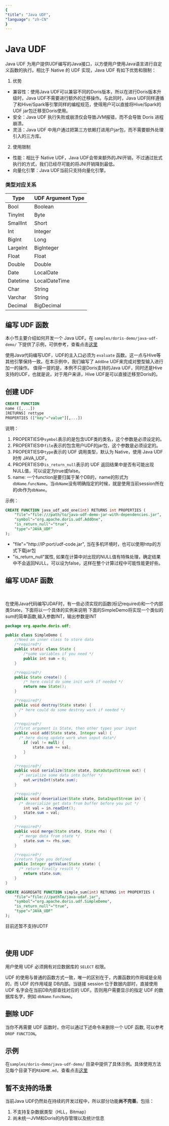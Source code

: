 ```yaml
---
{
"title": "Java UDF",
"language": "zh-CN"
}
---
```


<!-- 
Licensed to the Apache Software Foundation (ASF) under one
or more contributor license agreements.  See the NOTICE file
distributed with this work for additional information
regarding copyright ownership.  The ASF licenses this file
to you under the Apache License, Version 2.0 (the
"License"); you may not use this file except in compliance
with the License.  You may obtain a copy of the License at

  http://www.apache.org/licenses/LICENSE-2.0

Unless required by applicable law or agreed to in writing,
software distributed under the License is distributed on an
"AS IS" BASIS, WITHOUT WARRANTIES OR CONDITIONS OF ANY
KIND, either express or implied.  See the License for the
specific language governing permissions and limitations
under the License.
-->

# Java UDF

Java UDF 为用户提供UDF编写的Java接口，以方便用户使用Java语言进行自定义函数的执行。相比于 Native 的 UDF 实现，Java UDF 有如下优势和限制：
1. 优势
* 兼容性：使用Java UDF可以兼容不同的Doris版本，所以在进行Doris版本升级时，Java UDF不需要进行额外的迁移操作。与此同时，Java UDF同样遵循了和Hive/Spark等引擎同样的编程规范，使得用户可以直接将Hive/Spark的UDF jar包迁移至Doris使用。
* 安全：Java UDF 执行失败或崩溃仅会导致JVM报错，而不会导致 Doris 进程崩溃。
* 灵活：Java UDF 中用户通过把第三方依赖打进用户jar包，而不需要额外处理引入的三方库。

2. 使用限制
* 性能：相比于 Native UDF，Java UDF会带来额外的JNI开销，不过通过批式执行的方式，我们已经尽可能的将JNI开销降到最低。
* 向量化引擎：Java UDF当前只支持向量化引擎。

### 类型对应关系

|Type|UDF Argument Type|
|----|---------|
|Bool|Boolean|
|TinyInt|Byte|
|SmallInt|Short|
|Int|Integer|
|BigInt|Long|
|LargeInt|BigInteger|
|Float|Float|
|Double|Double|
|Date|LocalDate|
|Datetime|LocalDateTime|
|Char|String|
|Varchar|String|
|Decimal|BigDecimal|

## 编写 UDF 函数

本小节主要介绍如何开发一个 Java UDF。在 `samples/doris-demo/java-udf-demo/` 下提供了示例，可供参考，查看点击[这里](https://github.com/apache/incubator-doris/tree/master/samples/doris-demo/java-udf-demo)

使用Java代码编写UDF，UDF的主入口必须为 `evaluate` 函数。这一点与Hive等其他引擎保持一致。在本示例中，我们编写了 `AddOne` UDF来完成对整型输入进行加一的操作。
值得一提的是，本例不只是Doris支持的Java UDF，同时还是Hive支持的UDF，也就是说，对于用户来讲，Hive UDF是可以直接迁移至Doris的。

## 创建 UDF

```sql
CREATE FUNCTION 
name ([,...])
[RETURNS] rettype
PROPERTIES (["key"="value"][,...])	
```
说明：

1. PROPERTIES中`symbol`表示的是包含UDF类的类名，这个参数是必须设定的。
2. PROPERTIES中`file`表示的包含用户UDF的jar包，这个参数是必须设定的。
3. PROPERTIES中`type`表示的 UDF 调用类型，默认为 Native，使用 Java UDF时传 JAVA_UDF。
4. PROPERTIES中`is_return_null`表示的 UDF 返回结果中是否有可能出现NULL值，可以设定为true或false。
5. name: 一个function是要归属于某个DB的，name的形式为`dbName`.`funcName`。当`dbName`没有明确指定的时候，就是使用当前session所在的db作为`dbName`。

示例：
```sql
CREATE FUNCTION java_udf_add_one(int) RETURNS int PROPERTIES (
    "file"="file:///path/to/java-udf-demo-jar-with-dependencies.jar",
    "symbol"="org.apache.doris.udf.AddOne",
    "is_return_null"="true",
    "type"="JAVA_UDF"
);
```
* "file"="http://IP:port/udf-code.jar", 当在多机环境时，也可以使用http的方式下载jar包
* "is_return_null"属性, 如果在计算中对出现的NULL值有特殊处理，确定结果中不会返回NULL，可以设为false，这样在整个计算过程中可能性能更好些。

## 编写 UDAF 函数
<br/>

在使用Java代码编写UDAF时，有一些必须实现的函数(标记required)和一个内部类State，下面将以一个具体的实例来说明
下面的SimpleDemo将实现一个类似的sum的简单函数,输入参数INT，输出参数是INT
```JAVA
package org.apache.doris.udf;

public class SimpleDemo {
    //Need an inner class to store data
    /*required*/  
    public static class State {
        /*some variables if you need */
        public int sum = 0;
    }

    /*required*/
    public State create() {
        /* here could do some init work if needed */
        return new State();
    }

    /*required*/
    public void destroy(State state) {
      /* here could do some destroy work if needed */
    }

    /*required*/ 
    //first argument is State, then other types your input
    public void add(State state, Integer val) {
      /* here doing update work when input data*/
        if (val != null) {
            state.sum += val;
        }
    }

    /*required*/
    public void serialize(State state, DataOutputStream out) {
      /* serialize some data into buffer */
        out.writeInt(state.sum);
    }

    /*required*/
    public void deserialize(State state, DataInputStream in) {
      /* deserialize get data from buffer before you put */
        int val = in.readInt();
        state.sum = val;
    }

    /*required*/
    public void merge(State state, State rhs) {
      /* merge data from state */
        state.sum += rhs.sum;
    }

    /*required*/
    //return Type you defined
    public Integer getValue(State state) {
      /* return finally result */
        return state.sum;
    }
}

```

```sql
CREATE AGGREGATE FUNCTION simple_sum(int) RETURNS int PROPERTIES (
    "file"="file:///pathTo/java-udaf.jar",
    "symbol"="org.apache.doris.udf.SimpleDemo",
    "is_return_null"="true",
    "type"="JAVA_UDF"
);
```

目前还暂不支持UDTF

<br/>

## 使用 UDF

用户使用 UDF 必须拥有对应数据库的 `SELECT` 权限。

UDF 的使用与普通的函数方式一致，唯一的区别在于，内置函数的作用域是全局的，而 UDF 的作用域是 DB内部。当链接 session 位于数据内部时，直接使用 UDF 名字会在当前DB内部查找对应的 UDF。否则用户需要显示的指定 UDF 的数据库名字，例如 `dbName`.`funcName`。

## 删除 UDF

当你不再需要 UDF 函数时，你可以通过下述命令来删除一个 UDF 函数, 可以参考 `DROP FUNCTION`。

## 示例
在`samples/doris-demo/java-udf-demo/` 目录中提供了具体示例。具体使用方法见每个目录下的`README.md`，查看点击[这里](https://github.com/apache/incubator-doris/tree/master/samples/doris-demo/java-udf-demo)

## 暂不支持的场景
当前Java UDF仍然处在持续的开发过程中，所以部分功能**尚不完善**。包括：
1. 不支持复杂数据类型（HLL，Bitmap）
2. 尚未统一JVM和Doris的内存管理以及统计信息

